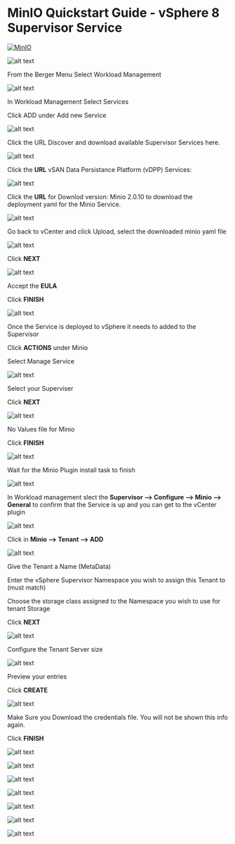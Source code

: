# MinIO Quickstart Guide - vSphere 8 Supervisor Service

[![MinIO](./images/minio.logo.svg)]()

![alt text](images/shot1.png)

From the Berger Menu Select Workload Management

![alt text](images/workload.mangement.png)

In Workload Management Select Services

Click ADD under Add new Service

![alt text](images/register.service.png)

Click the URL Discover and download available Supervisor Services here.

![alt text](images/vsan.dpp.png)

Click the **URL** vSAN Data Persistance Platform (vDPP) Services:

![alt text](images/vsan.dpp.2.png)

Click the **URL** for Downlod version: Minio 2.0.10 to download the deployment yaml for the Minio Service.

![alt text](images/register.service.png)

Go back to vCenter and click Upload, select the downloaded minio yaml file

![alt text](images/new.service.minio.png)

Click **NEXT**

![alt text](images/eula.png)

Accept the **EULA**

Click **FINISH**

![alt text](images/manage.service.minio.png)

Once the Service is deployed to vSphere it needs to added to the Supervisor

Click **ACTIONS** under Minio

Select Manage Service

![alt text](images/manage.configure.png)

Select your Superviser

Click **NEXT**

![alt text](images/manage.review.png)

No Values file for Minio

Click **FINISH**

![alt text](images/plugin.deployed.png)

Wait for the Minio Plugin install task to finish

![alt text](images/minio.plugin.general.png)

In Workload management slect the **Supervisor --> Configure --> Minio --> General** to confirm that the Service is up and you can get to the vCenter plugin

![alt text](images/minio.plugin.tenant.png)

Click in **Minio --> Tenant --> ADD**

![alt text](images/create.tenant.name.tenant.png)

Give the Tenant a Name (MetaData)

Enter the vSphere Supervisor Namespace you wish to assign this Tenant to (must match)

Choose the storage class assigned to the Namespace you wish to use for tenant Storage

Click **NEXT**

![alt text](images/create.tenant.tenant.size.png)

Configure the Tenant Server size

![alt text](images/create.tenant.preview.configuration.png)

Preview your entries

Click **CREATE**

![alt text](images/create.tenant.credetials.png)

Make Sure you Download the credentials file. You will not be shown this info again.

Click **FINISH**

![alt text](images/minio.tenant.details.1.png)



![alt text](images/minio.tenant.details.2.png)



![alt text](images/minio.tenant.details.3.png)



![alt text](images/minio.tenant.details.2.png)



![alt text](images/creds.json.file.png)



![alt text](images/object.store.login.1.png)



![alt text](images/object.store.ui.png)


